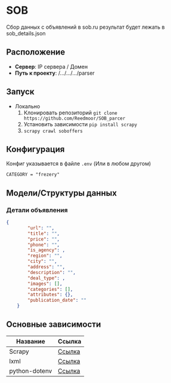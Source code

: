 # SOB

Сбор данных с объявлений в sob.ru
результат будет лежать в sob_details.json

## Расположение

- **Сервер**: IP сервера / Домен
- **Путь к проекту**: /.../.../.../parser

## Запуск

- Локально
    1. Клонировать репозиторий `git clone https://github.com/Reedmoor/SOB_parcer`
    2. Установить зависимости `pip install scrapy`
    3. `scrapy crawl soboffers`

## Конфигурация

Конфиг указывается в файле `.env` (Или в любом другом)

```env
CATEGORY = "frezery"
```

## Модели/Структуры данных

### Детали объявления

```json
{
        "url": "",
        "title": "",
        "price": "",
        "phone": "",
        "is_agency": ,
        "region": "",
        "city": "",
        "address": "",
        "description": "",
        "deal_type": ,
        "images": [],
        "categories": [],
        "attributes": {},
        "publication_date": ""
    }
```

## Основные зависимости

| Название      | Ссылка                                            |
| ------------- | ------------------------------------------------- |
| Scrapy        | [Ссылка](https://pypi.org/project/Scrapy/)        |
| lxml          | [Ссылка](https://pypi.org/project/lxml/)          |
| python-dotenv | [Ссылка](https://pypi.org/project/python-dotenv/) | 
